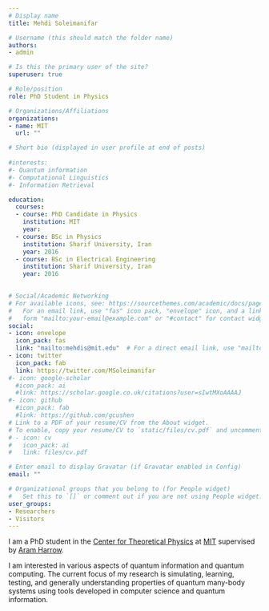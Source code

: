 ```yaml
---
# Display name
title: Mehdi Soleimanifar

# Username (this should match the folder name)
authors:
- admin

# Is this the primary user of the site?
superuser: true

# Role/position
role: PhD Student in Physics 

# Organizations/Affiliations
organizations:
- name: MIT
  url: ""

# Short bio (displayed in user profile at end of posts)
 
#interests:
#- Quantum information
#- Computational Linguistics
#- Information Retrieval

education:
  courses:
  - course: PhD Candidate in Physics
    institution: MIT
    year:  
  - course: BSc in Physics
    institution: Sharif University, Iran
    year: 2016
  - course: BSc in Electrical Engineering
    institution: Sharif University, Iran
    year: 2016
   

# Social/Academic Networking
# For available icons, see: https://sourcethemes.com/academic/docs/page-builder/#icons
#   For an email link, use "fas" icon pack, "envelope" icon, and a link in the
#   form "mailto:your-email@example.com" or "#contact" for contact widget.
social:
- icon: envelope
  icon_pack: fas
  link: "mailto:mehdis@mit.edu"  # For a direct email link, use "mailto:mehdis@mit.edu".
- icon: twitter
  icon_pack: fab
  link: https://twitter.com/MSoleimanifar
#- icon: google-scholar
  #icon_pack: ai
  #link: https://scholar.google.co.uk/citations?user=sIwtMXoAAAAJ
#- icon: github
  #icon_pack: fab
  #link: https://github.com/gcushen
# Link to a PDF of your resume/CV from the About widget.
# To enable, copy your resume/CV to `static/files/cv.pdf` and uncomment the lines below.
# - icon: cv
#   icon_pack: ai
#   link: files/cv.pdf

# Enter email to display Gravatar (if Gravatar enabled in Config)
email: ""

# Organizational groups that you belong to (for People widget)
#   Set this to `[]` or comment out if you are not using People widget.
user_groups:
- Researchers
- Visitors
---
```


I am a PhD student in the [Center for Theoretical Physics](http://ctp.lns.mit.edu) at [MIT](http://www.mit.edu) supervised by [Aram Harrow](http://www.mit.edu/~aram/).

I am interested in various aspects of quantum information and quantum computing. The current focus of my research is simulating, learning, testing, and generally understanding properties of quantum many-body systems using tools developed in computer science and quantum information.